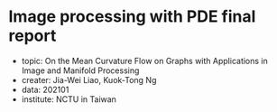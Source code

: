 # Image processing with PDE final report
- topic: On the Mean Curvature Flow on Graphs with Applications in Image and Manifold Processing
- creater: Jia-Wei Liao, Kuok-Tong Ng
- data: 202101
- institute: NCTU in Taiwan
